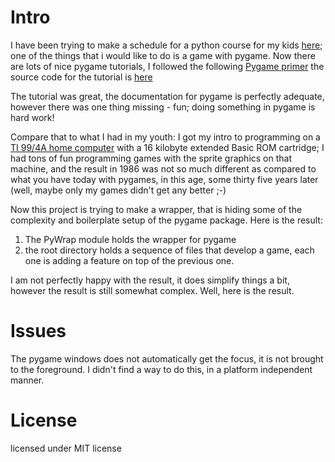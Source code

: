 
# Intro

I have been trying to make a schedule for a python course for my kids [here](https://github.com/MoserMichael/pythoncourse); one of the things that i would like to do is a game with pygame.
Now there are lots of nice pygame tutorials, I followed the following [Pygame primer](https://realpython.com/pygame-a-primer/) the source code for the tutorial is [here](https://github.com/realpython/materials/tree/master/pygame-a-primer)

The tutorial was great, the documentation for pygame is perfectly adequate, however there was one thing missing - fun; doing something in pygame is hard work!

Compare that to what I had in my youth: I got my intro to programming on a [TI 99/4A home computer](https://en.wikipedia.org/wiki/Texas_Instruments_TI-99/4A) with a 16 kilobyte extended Basic ROM cartridge; I had tons of fun programming games with the sprite graphics on that machine, and the result in 1986 was not so much different as compared to what you have today with pygames, in this age, some thirty five years later (well, maybe only my games didn't get any better ;-)

Now this project is trying to make a wrapper, that is hiding some of the complexity and boilerplate setup of the pygame package.
Here is the result: 

1) The PyWrap module holds the wrapper for pygame
2) the root directory holds a sequence of files that develop a game, each one is adding a feature on top of the previous one.

I am not perfectly happy with the result, it does simplify things a bit, however the result is still somewhat complex.
Well, here is the result.

# Issues

The pygame windows does not automatically get the focus, it is not brought to the foreground. I didn't find a way to do this, in a platform independent manner.

# License 

licensed under MIT license


